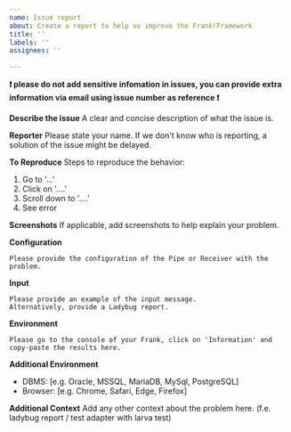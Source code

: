 ```yaml
---
name: Issue report
about: Create a report to help us improve the Frank!Framework
title: ''
labels: ''
assignees: ''

---
```


**❗ please do not add sensitive infomation in issues, you can provide extra information via email using issue number as reference ❗**

**Describe the issue**
A clear and concise description of what the issue is.

**Reporter**
Please state your name. If we don't know who is reporting, a solution of the issue might be delayed.

<!-- If your issue is a bug or a problem an existing instance, please provide us the context below this line  -->
**To Reproduce**
Steps to reproduce the behavior:
1. Go to '...'
2. Click on '....'
3. Scroll down to '....'
4. See error

**Screenshots**
If applicable, add screenshots to help explain your problem.

**Configuration**
```
Please provide the configuration of the Pipe or Receiver with the problem.
```

**Input**
```
Please provide an example of the input message. 
Alternatively, provide a Ladybug report.
```

**Environment**
```
Please go to the console of your Frank, click on 'Information' and copy-paste the results here. 
```

**Additional Environment**
 - DBMS: [e.g. Oracle, MSSQL, MariaDB, MySql, PostgreSQL]
 - Browser: [e.g. Chrome, Safari, Edge, Firefox]

**Additional Context**
Add any other context about the problem here. (f.e. ladybug report / test adapter with larva test)
